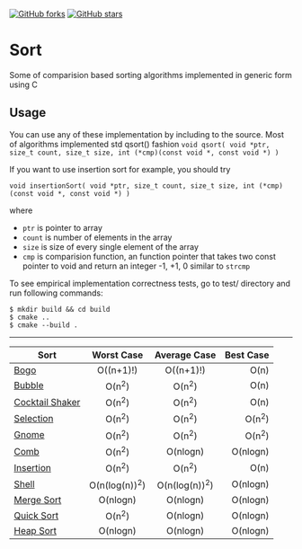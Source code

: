 [![GitHub forks](https://img.shields.io/github/forks/p1v0t/Sort.svg?style=flat-square)](https://github.com/p1v0t/Sort/network)
[![GitHub stars](https://img.shields.io/github/stars/p1v0t/Sort.svg?style=flat-square)](https://github.com/p1v0t/Sort/stargazers)

# Sort
Some of comparision based sorting algorithms implemented in generic form using C

## Usage
You can use any of these implementation by including to the source. Most of algorithms implemented std qsort() fashion
``` void qsort( void *ptr, size_t count, size_t size, int (*cmp)(const void *, const void *) ) ```
 
If you want to use insertion sort for example, you should try

``` void insertionSort( void *ptr, size_t count, size_t size, int (*cmp)(const void *, const void *) ) ```

where

- `ptr` is pointer to array
- `count` is number of elements in the array
- `size` is size of every single element of the array
- `cmp` is comparision function, an function pointer that takes two const
 pointer to void and return an integer -1, +1, 0 similar to `strcmp`


To see empirical implementation correctness tests, go to test/ directory and run following commands:

```shell
$ mkdir build && cd build
$ cmake ..
$ cmake --build .
```
 ------

| Sort   | Worst Case    | Average Case   	| Best Case        | 
| -------------		 |:-------------: |:-------------:	| -----:    |
|  [Bogo](https://en.wikipedia.org/wiki/Bogosort)   			| O((n+1)!)	|O((n+1)!)   | O(n)	|
|  [Bubble](https://en.wikipedia.org/wiki/Bubble_sort)  		| O(n<sup>2</sup>)|	O(n<sup>2</sup>) | O(n)		|
|  [Cocktail Shaker](https://en.wikipedia.org/wiki/Cocktail_shaker_sort)| O(n<sup>2</sup>) |O(n<sup>2</sup>)	| O(n)		|
|  [Selection](https://en.wikipedia.org/wiki/Selection_sort)   		| O(n<sup>2</sup>) |O(n<sup>2</sup>) | O(n<sup>2</sup>)	|
|  [Gnome](https://en.wikipedia.org/wiki/Gnome_sort)   		        | O(n<sup>2</sup>)|	O(n<sup>2</sup>) |  O(n<sup>2</sup>)|
|  [Comb](https://en.wikipedia.org/wiki/Comb_sort)   			| O(n<sup>2</sup>) |O(nlogn) |O(nlogn)  	|
|  [Insertion](https://en.wikipedia.org/wiki/Insertion_sort)   		| O(n<sup>2</sup>)|	O(n<sup>2</sup>) |O(n)	|
|  [Shell](https://en.wikipedia.org/wiki/Shellsort)   			| O(n(log(n))<sup>2</sup>) | O(n(log(n))<sup>2</sup>)|O(nlogn)	|
|  [Merge Sort](https://en.wikipedia.org/wiki/Merge_sort)  		| O(nlogn)	| O(nlogn)		 |O(nlogn)            |	
|  [Quick Sort](https://en.wikipedia.org/wiki/Quicksort)   		| O(n<sup>2</sup>)| 	O(nlogn)	|O(nlogn)    	|
|  [Heap Sort](https://en.wikipedia.org/wiki/Heapsort)   		| O(nlogn)|	 O(nlogn)	 |O(nlogn)     	|
